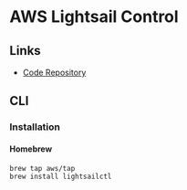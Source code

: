# AWS Lightsail Control

## Links

- [Code Repository](https://github.com/aws/lightsailctl)

## CLI

### Installation

#### Homebrew

```sh
brew tap aws/tap
brew install lightsailctl
```

